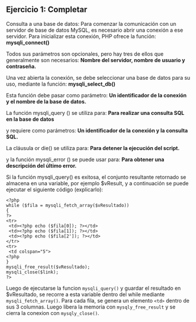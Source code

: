 ## Ejercicio 1: Completar

Consulta a una base de datos: Para comenzar la comunicación con un servidor de base de datos MySQL, es
necesario abrir una conexión a ese servidor. Para inicializar esta conexión, PHP ofrece la función: **mysqli_connect()**

Todos sus parámetros son opcionales, pero hay tres de ellos que generalmente son necesarios: **Nombre del servidor, nombre de usuario y  contraseña.**

Una vez abierta la conexión, se debe seleccionar una base de datos para su uso, mediante la función: **mysqli_select_db()**

Esta función debe pasar como parámetro: **Un identificador de la conexión y el nombre de la base de datos.**

La función mysqli_query () se utiliza para: **Para realizar una consulta SQL en la base de datos**

y requiere como parámetros: **Un identificador de la conexión y la consulta SQL.**

La cláusula or die() se utiliza para: **Para detener la ejecución del script.**

y la función mysqli_error () se puede usar para: **Para obtener una descripción del último error.**

Si la función mysqli_query() es exitosa, el conjunto resultante retornado se almacena en una variable, por ejemplo
$vResult, y a continuación se puede ejecutar el siguiente código (explicarlo):
```
<?php
while ($fila = mysqli_fetch_array($vResultado))
{
?>
<tr>
 <td><?php echo ($fila[0]); ?></td>
 <td><?php echo ($fila[1]); ?></td>
 <td><?php echo ($fila[2']); ?></td>
</tr>
<tr>
 <td colspan="5">
<?php
}
mysqli_free_result($vResultado);
mysqli_close($link);
?>
```

Luego de ejecutarse la funcion `mysqli_query()` y guardar el resultado en $vResultado, se recorre a esta variable dentro del while mediante `mysqli_fetch_array()`.
Para cada fila, se genera un elemento `<td>` dentro de sus 3 columnas.
Luego libera la memoria con `mysqly_free_result` y se cierra la conexion con `mysqly_close()`.

